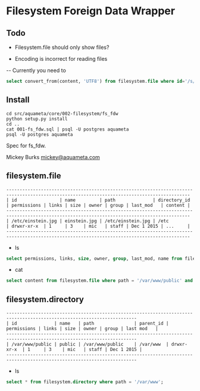 Filesystem Foreign Data Wrapper
===============================

Todo
----

- Filesystem.file should only show files?

- Encoding is incorrect for reading files

-- Currently you need to 

```sql
select convert_from(content, 'UTF8') from filesystem.file where id='/s/aquameta/test.sh';
```

Install
-------
```shell
cd src/aquameta/core/002-filesystem/fs_fdw
python setup.py install
cd ..
cat 001-fs_fdw.sql | psql -U postgres aquameta
psql -U postgres aquameta
```

Spec for fs_fdw.

Mickey Burks <mickey@aquameta.com>

filesystem.file
---------------

```
-------------------------------------------------------------------------------------------------------------------------------------------
| id                | name         | path              | directory_id | permissions | links | size | owner | group | last_mod   | content |
-------------------------------------------------------------------------------------------------------------------------------------------
| /etc/einstein.jpg | einstein.jpg | /etc/einstein.jpg | /etc         | drwxr-xr-x  | 1     | 3    | mic   | staff | Dec 1 2015 | ...     |
-------------------------------------------------------------------------------------------------------------------------------------------
```

- ls
```sql
select permissions, links, size, owner, group, last_mod, name from filesystem.file where path = '/var/www/public';
```

- cat
```sql
select content from filesystem.file where path = '/var/www/public' and name = 'index.php';
```

filesystem.directory 
--------------------

```
-----------------------------------------------------------------------------------------------------------------------
| id              | name   | path               | parent_id | permissions | links | size | owner | group | last mod   |
-----------------------------------------------------------------------------------------------------------------------
| /var/www/public | public | /var/www/public    | /var/www  | drwxr-xr-x  | 1     | 3    | mic   | staff | Dec 1 2015 |
-----------------------------------------------------------------------------------------------------------------------
```

- ls
```sql
select * from filesystem.directory where path = '/var/www';
```

